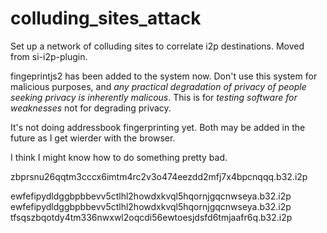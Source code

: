 # colluding_sites_attack

Set up a network of colluding sites to correlate i2p destinations. Moved from
si-i2p-plugin.

fingeprintjs2 has been added to the system now. Don't use this system for
malicious purposes, and *any practical degradation of privacy of people seeking*
*privacy is inherently malicous*. This is for *testing software for weaknesses*
not for degrading privacy.

It's not doing addressbook fingerprinting yet. Both may be added in the future
as I get wierder with the browser.

I think I might know how to do something pretty bad.

zbprsnu26qqtm3cccx6imtm4rc2v3o474eezdd2mfj7x4bpcnqqq.b32.i2p

ewfefipydldggbpbbevv5ctlhl2howdxkvql5hqornjgqcnwseya.b32.i2p
ewfefipydldggbpbbevv5ctlhl2howdxkvql5hqornjgqcnwseya.b32.i2p
tfsqszbqotdy4tm336nwxwl2oqcdi56ewtoesjdsfd6tmjaafr6q.b32.i2p

